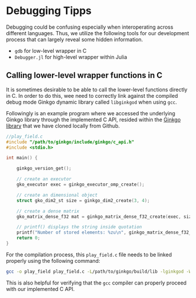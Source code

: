 # Debugging Tipps

Debugging could be confusing especially when interoperating across different languages. Thus, we utilize the following tools for our development process that can largely reveal some hidden information.

- `gdb` for low-level wrapper in C
- `Debugger.jl` for high-level wrapper within Julia


## Calling lower-level wrapper functions in C

It is sometimes desirable to be able to call the lower-level functions
directly in C. In order to do this, wee need to correctly link against the compiled debug mode Ginkgo dynamic library called `libginkgod` when using `gcc`.

Followingly is an example program where we accessed the underlying Ginkgo library through the implemented C API, resided within the [Ginkgo library](https://github.com/ginkgo-project/ginkgo) that we have cloned locally from Github.


```C
//play_field.c
#include "/path/to/ginkgo/include/ginkgo/c_api.h"
#include <stdio.h>

int main() {

    ginkgo_version_get();

    // create an executor
    gko_executor exec = ginkgo_executor_omp_create();

    // create an dimensional object
    struct gko_dim2_st size = ginkgo_dim2_create(3, 4);

    // create a dense matrix
    gko_matrix_dense_f32 mat = ginkgo_matrix_dense_f32_create(exec, size);

    // printf() displays the string inside quotation
    printf("Number of stored elements: %zu\n", ginkgo_matrix_dense_f32_get_num_stored_elements(mat));
    return 0;
}
```


For the compilation process, this `play_field.c` file needs to be linked properly using the following command:

```bash
gcc -o play_field play_field.c -L/path/to/ginkgo/build/lib -lginkgod -Wl,-rpath=/path/to/ginkgo/build/lib -lginkgo_ompd -lginkgo_cudad -lginkgo_referenced -lginkgo_hipd -lginkgo_dpcppd -lginkgo_deviced /usr/lib/libhwloc.so /usr/lib/libmpi_cxx.so /usr/lib/libmpi.so
```

This is also helpful for verifying that the `gcc` compiler can properly
proceed with our implemented C API.